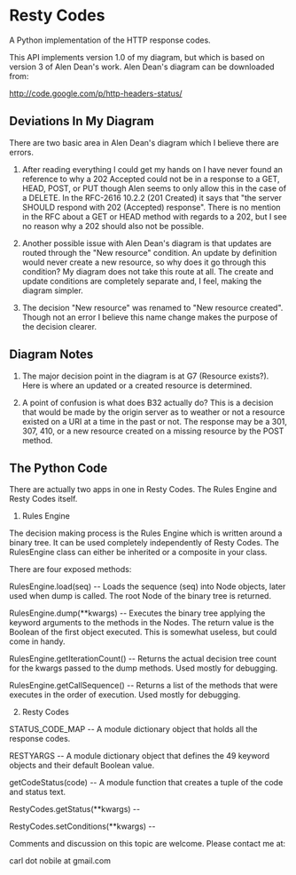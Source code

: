Resty Codes
===========

A Python implementation of the HTTP response codes.

This API implements version 1.0 of my diagram, but which is based on version 3
of Alen Dean's work. Alen Dean's diagram can be downloaded from:

http://code.google.com/p/http-headers-status/


Deviations In My Diagram
------------------------

There are two basic area in Alen Dean's diagram which I believe there are
errors.

1) After reading everything I could get my hands on I have never found an
   reference to why a 202 Accepted could not be in a response to a GET, HEAD,
   POST, or PUT though Alen seems to only allow this in the case of a DELETE.
   In the RFC-2616 10.2.2 (201 Created) it says that "the server SHOULD respond
   with 202 (Accepted) response". There is no mention in the RFC about a GET or
   HEAD method with regards to a 202, but I see no reason why a 202 should
   also not be possible.

2) Another possible issue with Alen Dean's diagram is that updates are routed
   through the "New resource" condition. An update by definition would never
   create a new resource, so why does it go through this condition? My diagram
   does not take this route at all. The create and update conditions are
   completely separate and, I feel, making the diagram simpler.

3) The decision "New resource" was renamed to "New resource created". Though
   not an error I believe this name change makes the purpose of the decision
   clearer.

Diagram Notes
-------------

1) The major decision point in the diagram is at G7 (Resource exists?). Here
   is where an updated or a created resource is determined.

2) A point of confusion is what does B32 actually do? This is a decision
   that would be made by the origin server as to weather or not a resource
   existed on a URI at a time in the past or not. The response may be a 301,
   307, 410, or a new resource created on a missing resource by the POST
   method.

The Python Code
---------------

There are actually two apps in one in Resty Codes. The Rules Engine and Resty
Codes itself.

1) Rules Engine

The decision making process is the Rules Engine which is written around a 
binary tree. It can be used completely independently of Resty Codes. The 
RulesEngine class can either be inherited or a composite in your class.

There are four exposed methods:

RulesEngine.load(seq) -- Loads the sequence (seq) into Node objects, later 
used when dump is called. The root Node of the binary tree is returned.

RulesEngine.dump(**kwargs) -- Executes the binary tree applying the keyword 
arguments to the methods in the Nodes. The return value is the Boolean of the 
first object executed. This is somewhat useless, but could come in handy.

RulesEngine.getIterationCount() -- Returns the actual decision tree count for 
the kwargs passed to the dump methods. Used mostly for debugging.

RulesEngine.getCallSequence() -- Returns a list of the methods that were 
executes in the order of execution. Used mostly for debugging.

2) Resty Codes

STATUS_CODE_MAP -- A module dictionary object that holds all the response codes.

RESTYARGS -- A module dictionary object that defines the 49 keyword objects and 
their default Boolean value.

getCodeStatus(code) -- A module function that creates a tuple of the code and 
status text.

RestyCodes.getStatus(**kwargs) -- 


RestyCodes.setConditions(**kwargs) -- 



Comments and discussion on this topic are welcome. Please contact me at:

carl dot nobile at gmail.com

